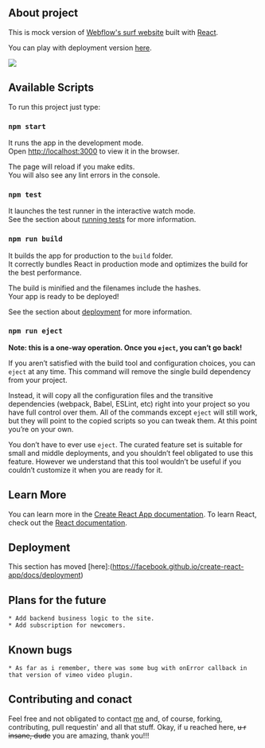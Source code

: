 ## About project
This is mock version of [Webflow's surf website](https://surf-theme.webflow.io/) built with [React](https://github.com/facebook/create-react-app).

You can play with deployment version [here](https://lartiquel.github.io/React_SurfShop/).

![](info/e.gif)

## Available Scripts
To run this project just type:

### `npm start`
It runs the app in the development mode.<br />
Open [http://localhost:3000](http://localhost:3000) to view it in the browser.

The page will reload if you make edits.<br />
You will also see any lint errors in the console.

### `npm test`
It launches the test runner in the interactive watch mode.<br />
See the section about [running tests](https://facebook.github.io/create-react-app/docs/running-tests) for more information.

### `npm run build`
It builds the app for production to the `build` folder.<br />
It correctly bundles React in production mode and optimizes the build for the best performance.

The build is minified and the filenames include the hashes.<br />
Your app is ready to be deployed!

See the section about [deployment](https://facebook.github.io/create-react-app/docs/deployment) for more information.

### `npm run eject`
**Note: this is a one-way operation. Once you `eject`, you can’t go back!**

If you aren’t satisfied with the build tool and configuration choices, you can `eject` at any time. This command will remove the single build dependency from your project.

Instead, it will copy all the configuration files and the transitive dependencies (webpack, Babel, ESLint, etc) right into your project so you have full control over them. All of the commands except `eject` will still work, but they will point to the copied scripts so you can tweak them. At this point you’re on your own.

You don’t have to ever use `eject`. The curated feature set is suitable for small and middle deployments, and you shouldn’t feel obligated to use this feature. However we understand that this tool wouldn’t be useful if you couldn’t customize it when you are ready for it.

## Learn More
You can learn more in the [Create React App documentation](https://facebook.github.io/create-react-app/docs/getting-started).
To learn React, check out the [React documentation](https://reactjs.org/).

## Deployment
This section has moved [here]:(https://facebook.github.io/create-react-app/docs/deployment)

## Plans for the future
	* Add backend business logic to the site.
	* Add subscription for newcomers.

## Known bugs
	* As far as i remember, there was some bug with onError callback in that version of vimeo video plugin.

## Contributing and conact
Feel free and not obligated to contact [me](mailto:tsvirkoartem@gmail.com) and, of course, forking, contributing, pull requestin' and all that stuff. Okay, if u reached here, ~~u r insane, dude~~ you are amazing, thank you!!!

